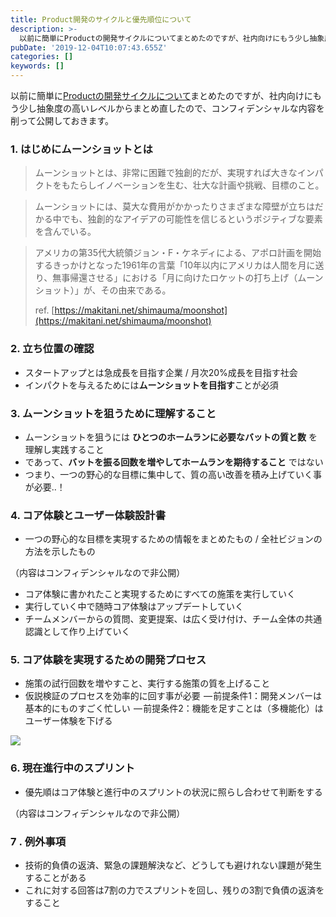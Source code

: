 ```yaml
---
title: Product開発のサイクルと優先順位について
description: >-
  以前に簡単にProductの開発サイクルについてまとめたのですが、社内向けにもう少し抽象度の高いレベルからまとめ直したので、コンフィデンシャルな内容を削って公開しておきます。
pubDate: '2019-12-04T10:07:43.655Z'
categories: []
keywords: []
---
```


以前に簡単に[Productの開発サイクルについて](https://medium.com/@geeknees/%E3%83%97%E3%83%AD%E3%83%80%E3%82%AF%E3%83%88%E9%96%8B%E7%99%BA%E3%81%AE%E3%82%B5%E3%82%A4%E3%82%AF%E3%83%AB-c8bb0202b4b1)まとめたのですが、社内向けにもう少し抽象度の高いレベルからまとめ直したので、コンフィデンシャルな内容を削って公開しておきます。

### 1\. はじめにムーンショットとは

> ムーンショットとは、非常に困難で独創的だが、実現すれば大きなインパクトをもたらしイノベーションを生む、壮大な計画や挑戦、目標のこと。

> ムーンショットには、莫大な費用がかかったりさまざまな障壁が立ちはだかる中でも、独創的なアイデアの可能性を信じるというポジティブな要素を含んでいる。

> アメリカの第35代大統領ジョン・F・ケネディによる、アポロ計画を開始するきっかけとなった1961年の言葉「10年以内にアメリカは人間を月に送り、無事帰還させる」における「月に向けたロケットの打ち上げ（ムーンショット）」が、その由来である。
>
> ref. [https://makitani.net/shimauma/moonshot](https://makitani.net/shimauma/moonshot)

### 2\. 立ち位置の確認

*   スタートアップとは急成長を目指す企業 / 月次20%成長を目指す社会
*   インパクトを与えるためには**ムーンショットを目指す**ことが必須

### 3\. ムーンショットを狙うために理解すること

*   ムーンショットを狙うには **ひとつのホームランに必要なバットの質と数** を理解し実践すること
*   であって、**バットを振る回数を増やしてホームランを期待すること** ではない
*   つまり、一つの野心的な目標に集中して、質の高い改善を積み上げていく事が必要‥！

### 4\. コア体験とユーザー体験設計書

*   一つの野心的な目標を実現するための情報をまとめたもの / 全社ビジョンの方法を示したもの

（内容はコンフィデンシャルなので非公開）

*   コア体験に書かれたこと実現するためにすべての施策を実行していく
*   実行していく中で随時コア体験はアップデートしていく
*   チームメンバーからの質問、変更提案、は広く受け付け、チーム全体の共通認識として作り上げていく

### 5\. コア体験を実現するための開発プロセス

*   施策の試行回数を増やすこと、実行する施策の質を上げること
*   仮説検証のプロセスを効率的に回す事が必要
     — 前提条件1：開発メンバーは基本的にものすごく忙しい
     — 前提条件2：機能を足すことは（多機能化）はユーザー体験を下げる

![](/web-nikki/img/medium/1__C55Ejg5SntkTc6tJdtYo3Q.jpeg)

### 6\. 現在進行中のスプリント

*   優先順はコア体験と進行中のスプリントの状況に照らし合わせて判断をする

（内容はコンフィデンシャルなので非公開）

### 7 . 例外事項

*   技術的負債の返済、緊急の課題解決など、どうしても避けれない課題が発生することがある
*   これに対する回答は7割の力でスプリントを回し、残りの3割で負債の返済をすること